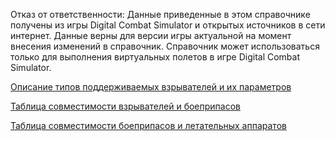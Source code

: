 Отказ от ответственности: Данные приведенные в этом справочнике получены из игры Digital Combat Simulator и открытых источников в сети интернет. Данные верны для версии игры актуальной на момент внесения изменений в справочник. Справочник может использоваться только для выполнения виртуальных полетов в игре Digital Combat Simulator.

[Описание типов поддерживаемых взрывателей и их параметров]()

[Таблица совместимости взрывателей и боеприпасов]()

[Таблица совместимости боеприпасов и летательных аппаратов]()

